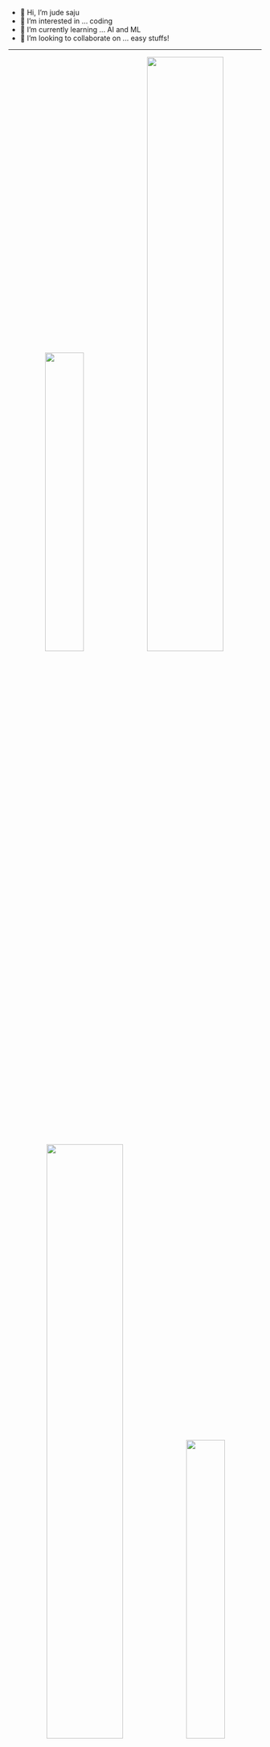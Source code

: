 - 👋 Hi, I’m jude saju
- 👀 I’m interested in ... coding
- 🌱 I’m currently learning ... AI and ML
- 💞️ I’m looking to collaborate on ... easy stuffs!

<hr>

<div align="center">
  
  <p fload="left" margin="0">
    <img src="https://media.giphy.com/media/xULW8l2gXuRPmsQe8U/giphy.gif" width="39%" />
    <img src="https://github-readme-stats.vercel.app/api?username=jude7733&theme=merko&show_icons=true&rank_icon=github" width="55%"  />
  </p>
  
  <p fload="left" margin="0">
    <img src="http://github-readme-streak-stats.herokuapp.com?user=jude7733&theme=merko" width="55%" />
    <img src="https://media.giphy.com/media/xULW8l2gXuRPmsQe8U/giphy.gif" width="39%" />
  </p>

  <p fload="left" margin="0">
    <img src="https://media.giphy.com/media/xULW8l2gXuRPmsQe8U/giphy.gif" width="42%" />
    <img src="https://github-readme-stats.vercel.app/api/top-langs/?username=jude7733&theme=merko&hide=Powershell,Ruby&langs_count=6&layout=donut" width="34%" />
    <img src="https://media.giphy.com/media/KzJkzjggfGN5Py6nkT/giphy.gif" width="21%"/>
  </p>
</div>

<hr>
<br>

<img src="https://github.com/jude7733/jude7733/assets/93538042/1c1e64dd-dad4-45fb-9c15-34a3300ece65" width="10%">
